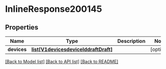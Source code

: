# InlineResponse200145

## Properties
Name | Type | Description | Notes
------------ | ------------- | ------------- | -------------
**devices** | [**list[V1devicesdeviceIddraftDraft]**](V1devicesdeviceIddraftDraft.md) |  | [optional] 

[[Back to Model list]](../README.md#documentation-for-models) [[Back to API list]](../README.md#documentation-for-api-endpoints) [[Back to README]](../README.md)

